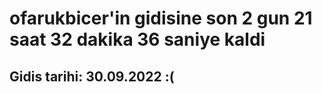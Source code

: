# ofarukbicer'in gidisine son 2 gun 21 saat 32 dakika 36 saniye kaldi

## Gidis tarihi: 30.09.2022 :(